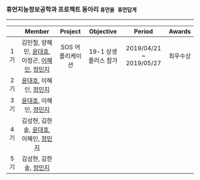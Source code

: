 ### 휴먼지능정보공학과 프로젝트 동아리 `휴먼을 휴먼답게`

---

||Member|Project|Objective|Period|Awards|
|:---:|:---:|:---:|:---:|:---:|:---:|
|1기|김민철, 양혜민, [윤대호](https://github.com/201810788), 이정곤, [이혜인](), [정민지](https://github.com/minji-o-j)|SOS 어플리케이션|19-1 상생플러스 참가|2019/04/21 ~ 2019/05/27|최우수상|
|2기|[윤대호](https://github.com/201810788), 이혜인, [정민지](https://github.com/minji-o-j)||
|3기|[윤대호](https://github.com/201810788), 이혜인, [정민지](https://github.com/minji-o-j)||
|4기|김성현, 김한솔, [윤대호](https://github.com/201810788), 이혜인, [정민지](https://github.com/minji-o-j)||
|5기|김성현, 김한솔, [정민지](https://github.com/minji-o-j)||

